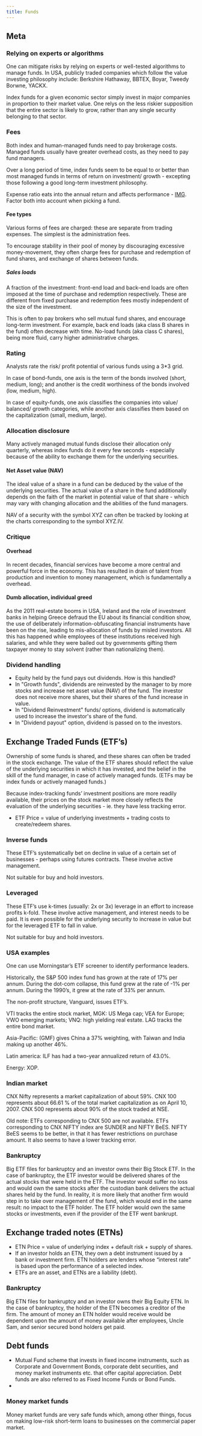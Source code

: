 ```yaml
---
title: Funds
---  
```

## Meta
### Relying on experts or algorithms

One can mitigate risks by relying on experts or well-tested algorithms to manage funds. In USA, publicly traded companies which follow the value investing philosophy include: Berkshire Hathaway, BBTEX, Boyar, Tweedy Borwne, YACKX.

Index funds for a given economic sector simply invest in major companies in proportion to their market value. One relys on the less riskier supposition that the entire sector is likely to grow, rather than any single security belonging to that sector.

### Fees

Both index and human-managed funds need to pay brokerage costs. Managed funds usually have greater overhead costs, as they need to pay fund managers.

Over a long period of time, index funds seem to be equal to or better than most managed funds in terms of return on investment/ growth - excepting those following a good long-term investment philosophy.

Expense ratio eats into the annual return and affects performance - [IMG](https://i.imgur.com/vxtrHve.jpg). Factor both into account when picking a fund.

#### Fee types

Various forms of fees are charged: these are separate from trading expenses. The simplest is the administration fees.

To encourage stability in their pool of money by discouraging excessive money-movement, they often charge fees for purchase and redemption of fund shares, and exchange of shares between funds.

##### Sales loads

A fraction of the investment: front-end load and back-end loads are often imposed at the time of purchase and redemption respectively. These are different from fixed purchase and redemption fees mostly independent of the size of the investment.

This is often to pay brokers who sell mutual fund shares, and encourage long-term investment. For example, back end loads (aka class B shares in the fund) often decrease with time. No-load funds (aka class C shares), being more fluid, carry higher administrative charges.

### Rating

Analysts rate the risk/ profit potential of various funds using a 3*3 grid.

In case of bond-funds, one axis is the term of the bonds involved (short, medium, long); and another is the credit worthiness of the bonds involved (low, medium, high).

In case of equity-funds, one axis classifies the companies into value/ balanced/ growth categories, while another axis classifies them based on the capitalization (small, medium, large).

### Allocation disclosure

Many actively managed mutual funds disclose their allocation only quarterly, whereas index funds do it every few seconds - especially because of the ability to exchange them for the underlying securities.

#### Net Asset value (NAV)

The ideal value of a share in a fund can be deduced by the value of the underlying securities. The actual value of a share in the fund additionally depends on the faith of the market in potential value of that share - which may vary with changing allocation and the abilities of the fund managers.

NAV of a security with the symbol XYZ can often be tracked by looking at the charts corresponding to the symbol XYZ.IV.

### Critique

#### Overhead

In recent decades, financial services have become a more central and powerful force in the economy. This has resulted in drain of talent from production and invention to money management, which is fundamentally a overhead.

#### Dumb allocation, individual greed

As the 2011 real-estate booms in USA, Ireland and the role of investment banks in helping Greece defraud the EU about its financial condition show, the use of deliberately information-obfuscating financial instruments have been on the rise, leading to mis-allocation of funds by misled investors. All this has happened while employees of these institutions received high salaries, and while they were bailed out by governments gifting them taxpayer money to stay solvent (rather than nationalizing them).


### Dividend handling
- Equity held by the fund pays out dividends. How is this handled?
- In "Growth funds", dividends are reinvested by the manager to by more stocks and increase net asset value (NAV) of the fund. The investor does not receive more shares, but their shares of the fund increase in value.
- In "Dividend Reinvestment" funds/ options, dividend is automatically used to increase the investor's share of the fund.
- In "Dividend payout" option, dividend is passed on to the investors.


## Exchange Traded Funds (ETF’s)

Ownership of some funds is shared, and these shares can often be traded in the stock exchange. The value of the ETF shares should reflect the value of the underlying securities in which it has invested, and the belief in the skill of the fund manager, in case of actively managed funds. (ETFs may be index funds or actively managed funds.) 

Because index-tracking funds’ investment positions are more readily available, their prices on the stock market more closely reflects the evaluation of the underlying securities - ie. they have less tracking error.

- ETF Price = value of underlying investments + trading costs to create/redeem shares.

### Inverse funds

These ETF’s systematically bet on decline in value of a certain set of businesses - perhaps using futures contracts. These involve active management.

Not suitable for buy and hold investors.

### Leveraged

These ETF’s use k-times (usually: 2x or 3x) leverage in an effort to increase profits k-fold. These involve active management, and interest needs to be paid. It is even possible for the underlying security to increase in value but for the leveraged ETF to fall in value.

Not suitable for buy and hold investors.

### USA examples

One can use Morningstar’s ETF screener to identify performance leaders.

Historically, the S&P 500 index fund has grown at the rate of 17% per annum. During the dot-com collapse, this fund grew at the rate of -1% per annum. During the 1990’s, it grew at the rate of 33% per annum.

The non-profit structure, Vanguard, issues ETF’s.

VTI tracks the entire stock market, MGK: US Mega cap; VEA for Europe; VWO emerging markets; VNQ: high yielding real estate. LAG tracks the entire bond market.

Asia-Pacific: (GMF) gives China a 37% weighting, with Taiwan and India making up another 46%.

Latin america: ILF has had a two-year annualized return of 43.0%.

Energy: XOP.

### Indian market

CNX Nifty represents a market capitalization of about 59%. CNX 100 represents about 66.61 % of the total market capitalization as on April 10, 2007. CNX 500 represents about 90% of the stock traded at NSE.

Old note: ETFs corresponding to CNX 500 are not available. ETFs corresponding to CNX NIFTY index are SUNDER and NIFTY BeES. NIFTY BeES seems to be better, in that it has fewer restrictions on purchase amount. It also seems to have a lower tracking error.

### Bankruptcy
Big ETF files for bankruptcy and an investor owns their Big Stock ETF. In the case of bankruptcy, the ETF investor would be delivered shares of the actual stocks that were held in the ETF. The investor would suffer no loss and would own the same stocks after the custodian bank delivers the actual shares held by the fund. In reality, it is more likely that another firm would step in to take over management of the fund, which would end in the same result: no impact to the ETF holder. The ETF holder would own the same stocks or investments, even if the provider of the ETF went bankrupt.

## Exchange traded notes (ETNs)
- ETN Price = value of underlying index + default risk + supply of shares.
- If an investor holds an ETN, they own a debt instrument issued by a bank or investment firm. ETN holders are lenders whose “interest rate” is based upon the performance of a selected index.
- ETFs are an asset, and ETNs are a liability (debt).

### Bankruptcy
Big ETN files for bankruptcy and an investor owns their Big Equity ETN. In the case of bankruptcy, the holder of the ETN becomes a creditor of the firm. The amount of money an ETN holder would receive would be dependent upon the amount of money available after employees, Uncle Sam, and senior secured bond holders get paid.

## Debt funds
- Mutual Fund scheme that invests in fixed income instruments, such as Corporate and Government Bonds, corporate debt securities, and money market instruments etc. that offer capital appreciation. Debt funds are also referred to as Fixed Income Funds or Bond Funds.
- 
### Money market funds

Money market funds are very safe funds which, among other things, focus on making low-risk short-term loans to businesses on the commercial paper market.
